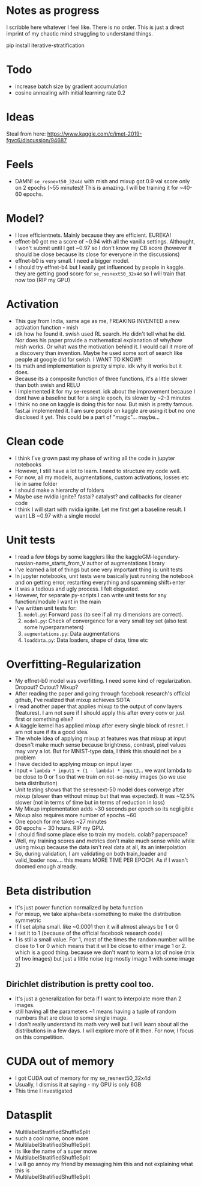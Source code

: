 # Notes as progress
I scribble here whatever I feel like. There is no order. This is just a direct imprint of my chaotic mind struggling to understand things.

pip install iterative-stratification

# Todo
- increase batch size by gradient accumulation
- cosine annealing with initial learning rate 0.2

# Ideas
Steal from here: https://www.kaggle.com/c/imet-2019-fgvc6/discussion/94687



# Feels
- DAMN! `se_resnext50_32x4d` with mish and mixup got 0.9 val score only on 2 epochs (~55 minutes)! This is amazing. I will be training it for ~40-60 epochs.

# Model?
- I love efficientnets. Mainly because they are efficient. EUREKA!
- effnet-b0 got me a score of ~0.94 with all the vanilla settings. Althought, I won't submit until I get ~0.97 so I don't know my CB score (however it should be close because its close for everyone in the discussions)
- effnet-b0 is very small. I need a bigger model.
- I should try effnet-b4 but I easily get influenced by people in kaggle. they are getting good score for `se_resnext50_32x4d` so I will train that now too (RIP my GPU)


# Activation
- This guy from India, same age as me, FREAKING INVENTED a new activation function - mish
- idk how he found it. swish used RL search. He didn't tell what he did. Nor does his paper provide a mathematical explanation of why/how mish works. Or what was the motivation behind it. I would call it more of a discovery than invention. Maybe he used some sort of search like people at google did for swish. I WANT TO KNOW!!
- Its math and implementation is pretty simple. idk why it works but it does.
- Because its a composite function of three functions, it's a little slower than both swish and RELU
- I implemented it for my se-resnext. idk about the improvement because I dont have a baseline but for a single epoch, its slower by ~2-3 minutes
- I think no one on kaggle is doing this for now. But mish is pretty famous. fast.ai implemented it. I am sure people on kaggle are using it but no one disclosed it yet. This could be a part of "magic"... maybe...


# Clean code
- I think I've grown past my phase of writing all the code in jupyter notebooks
- However, I still have a lot to learn. I need to structure my code well.
- For now, all my models, augmentations, custom activations, losses etc lie in same folder
- I should make a hierarchy of folders
- Maybe use nvidia ignite? fastai? catalyst? and callbacks for cleaner code
- I think I will start with nvidia ignite. Let me first get a baseline result. I want LB ~0.97 with a single model

# Unit tests
- I read a few blogs by some kagglers like the kaggleGM-legendary-russian-name_starts_from_V author of augmentations library
- I've learned a lot of things but one very important thing is: unit tests
- In jupyter notebooks, unit tests were basically just running the notebook and on getting error, restarting everything and spamming shift+enter
- It was a tedious and ugly process. I felt disgusted.
- However, for separate py-scripts I can write unit tests for any function/module I want in the main
- I've written unit tests for:
    1. `model.py`: Forward pass (to see if all my dimensions are correct).
    2. `model.py`: Check of convergence for a very small toy set (also test some hyperparameters)
    3. `augmentations.py`: Data augmentations
    4. `loaddata.py`: Data loaders, shape of data, time etc


# Overfitting-Regularization
- My effnet-b0 model was overfitting. I need some kind of regularization. Dropout? Cutout? Mixup?
- After reading the paper and going through facebook research's official github, I've realized that mixup achieves SOTA
- I read another paper that applies mixup to the output of conv layers (features). I am not sure if I should apply this after every conv or just first or something else?
- A kaggle kernel has applied mixup after every single block of resnet. I am not sure if its a good idea.
- The whole idea of applying mixup at features was that mixup at input doesn't make much sense because brightness, contrast, pixel values may vary a lot. But for MNIST-type data, I think this should not be a problem
- I have decided to applying mixup on input layer
- input = `lambda * input1 + (1 - lambda) * input2`... we want lambda to be close to 0 or 1 so that we train on not-so-noisy images (so we use beta distribution)
- Unit testing shows that the seresnext-50 model does converge after mixup (slower than without mixup but that was expected). It was ~12.5% slower (not in terms of time but in terms of reduction in loss)
- My Mixup implementation adds ~30 seconds per epoch so its negligible
- Mixup also requires more number of epochs ~60
- One epoch for me takes ~27 minutes
- 60 epochs ~ 30 hours. RIP my GPU.
- I should find some place else to train my models. colab? paperspace?
- Well, my training scores and metrics don't make much sense while while using mixup because the data isn't real data at all, its an interpolation
- So, during validation, I am validating on both train_loader and valid_loader now.... this means MORE TIME PER EPOCH. As if I wasn't doomed enough already.

# Beta distribution
- It's just power function normalized by beta function
- For mixup, we take alpha=beta=something to make the distribution symmetric
- If I set alpha small. like ~0.0001 then it will almost always be 1 or 0
- I set it to 1 (because of the official facebook research code)
- 1 is still a small value. For 1, most of the times the random number will be close to 1 or 0 which means that it will be close to either image 1 or 2. which is a good thing. because we don't want to learn a lot of noise (mix of two images) but just a little noise (eg mostly image 1 with some image 2)
## Dirichlet distribution is pretty cool too.
- It's just a generalization for beta if I want to interpolate more than 2 images.
- still having all the parameters ~1 means having a tuple of random numbers that are close to some single image.
- I don't really understand its math very well but I will learn about all the distributions in a few days. I will explore more of it then. For now, I focus on this competition.


# CUDA out of memory
- I got CUDA out of memory for my se_resnext50_32x4d
- Usually, I dismiss it at saying - my GPU is only 6GB
- This time I investigated

# Datasplit
- MultilabelStratifiedShuffleSplit
- such a cool name, once more
- MultilabelStratifiedShuffleSplit
- its like the name of a super move
- MultilabelStratifiedShuffleSplit
- I will go annoy my friend by messaging him this and not explaining what this is
- MultilabelStratifiedShuffleSplit
